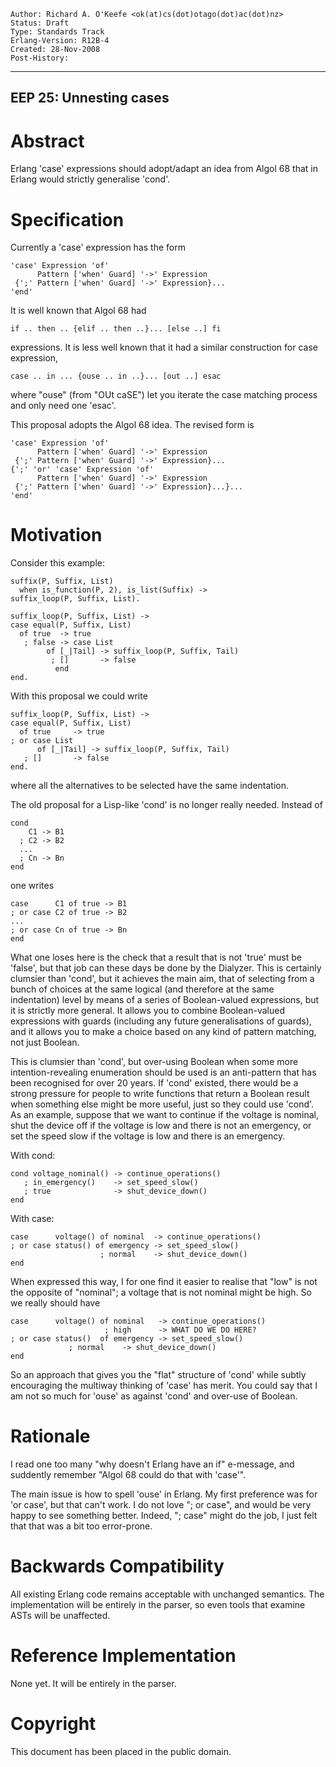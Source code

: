     Author: Richard A. O'Keefe <ok(at)cs(dot)otago(dot)ac(dot)nz>
    Status: Draft
    Type: Standards Track
    Erlang-Version: R12B-4
    Created: 28-Nov-2008
    Post-History:
****
EEP 25: Unnesting cases
----

Abstract
========

Erlang 'case' expressions should adopt/adapt an idea from
Algol 68 that in Erlang would strictly generalise 'cond'.

Specification
=============

Currently a 'case' expression has the form

    'case' Expression 'of'
          Pattern ['when' Guard] '->' Expression
     {';' Pattern ['when' Guard] '->' Expression}...
    'end'

It is well known that Algol 68 had

    if .. then .. {elif .. then ..}... [else ..] fi

expressions.  It is less well known that it had a similar
construction for case expression,

    case .. in ... {ouse .. in ..}... [out ..] esac

where "ouse" (from "OUt caSE") let you iterate the case
matching process and only need one 'esac'.

This proposal adopts the Algol 68 idea.
The revised form is

    'case' Expression 'of'
          Pattern ['when' Guard] '->' Expression
     {';' Pattern ['when' Guard] '->' Expression}...
    {';' 'or' 'case' Expression 'of'
          Pattern ['when' Guard] '->' Expression
     {';' Pattern ['when' Guard] '->' Expression}...}...
    'end'

Motivation
==========

Consider this example:

    suffix(P, Suffix, List)
      when is_function(P, 2), is_list(Suffix) ->
    suffix_loop(P, Suffix, List).

    suffix_loop(P, Suffix, List) ->
    case equal(P, Suffix, List)
      of true  -> true
       ; false -> case List
            of [_|Tail] -> suffix_loop(P, Suffix, Tail)
             ; []       -> false
              end
    end.

With this proposal we could write

    suffix_loop(P, Suffix, List) ->
    case equal(P, Suffix, List)
      of true     -> true
    ; or case List
          of [_|Tail] -> suffix_loop(P, Suffix, Tail)
       ; []       -> false
    end.

where all the alternatives to be selected have the same
indentation.

The old proposal for a Lisp-like 'cond' is no longer really
needed.  Instead of

    cond
        C1 -> B1
      ; C2 -> B2
      ...
      ; Cn -> Bn
    end

one writes

    case      C1 of true -> B1
    ; or case C2 of true -> B2
    ...
    ; or case Cn of true -> Bn
    end

What one loses here is the check that a result that is not
'true' must be 'false', but that job can these days be done
by the Dialyzer.  This is certainly clumsier than 'cond',
but it achieves the main aim, that of selecting from a bunch
of choices at the same logical (and therefore at the same
indentation) level by means of a series of Boolean-valued
expressions, but it is strictly more general.  It allows you
to combine Boolean-valued expressions with guards (including
any future generalisations of guards), and it allows you to
make a choice based on any kind of pattern matching, not just
Boolean.

This is clumsier than 'cond', but over-using Boolean when some
more intention-revealing enumeration should be used is an
anti-pattern that has been recognised for over 20 years.  If
'cond' existed, there would be a strong pressure for people
to write functions that return a Boolean result when something
else might be more useful, just so they could use 'cond'.
As an example, suppose that we want to continue if the voltage
is nominal, shut the device off if the voltage is low and there
is not an emergency, or set the speed slow if the voltage is
low and there is an emergency.

With cond:

    cond voltage_nominal() -> continue_operations()
       ; in_emergency()    -> set_speed_slow()
       ; true              -> shut_device_down()
    end

With case:

    case      voltage() of nominal  -> continue_operations()
    ; or case status() of emergency -> set_speed_slow()
                        ; normal    -> shut_device_down()
    end

When expressed this way, I for one find it easier to realise
that "low" is not the opposite of "nominal"; a voltage that is
not nominal might be high.  So we really should have

    case      voltage() of nominal   -> continue_operations()
                         ; high      -> WHAT DO WE DO HERE?
    ; or case status()  of emergency -> set_speed_slow()
                 ; normal    -> shut_device_down()
    end

So an approach that gives you the "flat" structure of 'cond'
while subtly encouraging the multiway thinking of 'case' has
merit.  You could say that I am not so much for 'ouse' as
against 'cond' and over-use of Boolean.

Rationale
=========

I read one too many "why doesn't Erlang have an if" e-message,
and suddently remember "Algol 68 could do that with 'case'".

The main issue is how to spell 'ouse' in Erlang.  My first
preference was for 'or case', but that can't work.  I do not
love "; or case", and would be very happy to see something
better.  Indeed, "; case" might do the job, I just felt that
that was a bit too error-prone.

Backwards Compatibility
=======================

All existing Erlang code remains acceptable with unchanged
semantics.  The implementation will be entirely in the parser,
so even tools that examine ASTs will be unaffected.

Reference Implementation
========================

None yet.  It will be entirely in the parser.

Copyright
=========

This document has been placed in the public domain.

[EmacsVar]: <> "Local Variables:"
[EmacsVar]: <> "mode: indented-text"
[EmacsVar]: <> "indent-tabs-mode: nil"
[EmacsVar]: <> "sentence-end-double-space: t"
[EmacsVar]: <> "fill-column: 70"
[EmacsVar]: <> "coding: utf-8"
[EmacsVar]: <> "End:"
